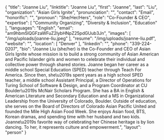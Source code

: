 {
  "title": "Joanne Liu",
  "linktitle": "Joanne Liu",
  "first": "Joanne",
  "last": "Liu",
  "organization": "Asian Girls Ignite",
  "pronunciation": "",
  "contact": "Email",
  "honorific": "",
  "pronoun": "She/Her/Hers",
  "role": "Co-Founder & CEO",
  "expertise": [
    "Community Organizing",
    "Diversity & Inclusion",
    "Education"
  ],
  "languages": "English",
  "email": "am9hbm5lQGFzaWFuZ2lybHNpZ25pdGUub3Jn",
  "images": [
    "/img/uploads/joanne-liu.jpeg"
  ],
  "resume": "/img/uploads/joanne-liu.pdf",
  "website": "",
  "location": [
    "Denver"
  ],
  "linkedin": "",
  "phone": "339-224-0207",
  "bio": "Joanne Liu (she/her) is the Co-Founder and CEO of Asian Girls Ignite whose mission is to build a strong community of Asian American and Pacific Islander girls and women to celebrate their individual and collective power through shared stories. Joanne began her career as a middle school Special Education (SPED) teacher through Teach For America. Since then, she\u2019s spent years as a high school SPED teacher, a middle school Assistant Principal, a Director of Operations for Turing School of Software & Design, and a Program Coordinator at CU Boulder\u2019s McNair Scholars Program. She has a BA in English & American Literature and Secondary Education and a MS in Organizational Leadership from the University of Colorado, Boulder. Outside of education, she serves on the Board of Directors of Colorado Asian Pacific United and founded the Mile High Asian Food Week. She enjoys Asian food, BTS, Korean dramas, and spending time with her husband and two kids. Joanne\u2019s favorite way of celebrating her Chinese heritage is by lion dancing. To her, it represents culture and empowerment.",
  "layout": "person"
}